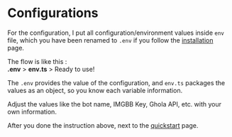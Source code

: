# Configurations  

For the configuration, I put all configuration/environment values inside `env` file, which you have been renamed to `.env` if you follow the [installation](installation) page.  

The flow is like this :  
**.env** > **env.ts** > Ready to use!  

The `.env` provides the value of the configuration, and `env.ts` packages the values as an object, so you know each variable information.  

Adjust the values like the bot name, IMGBB Key, Ghola API, etc. with your own information.  

After you done the instruction above, next to the [quickstart](quickstart) page.